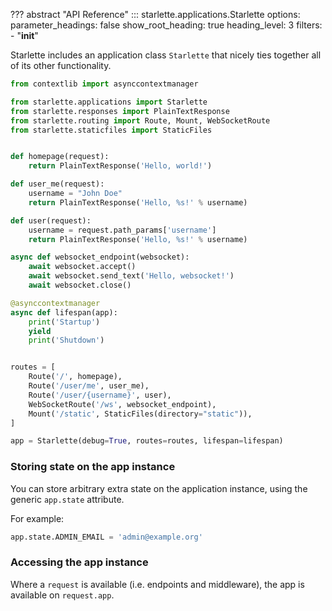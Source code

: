 
??? abstract "API Reference"
    ::: starlette.applications.Starlette
        options:
            parameter_headings: false
            show_root_heading: true
            heading_level: 3
            filters:
                - "__init__"

Starlette includes an application class `Starlette` that nicely ties together all of
its other functionality.

```python
from contextlib import asynccontextmanager

from starlette.applications import Starlette
from starlette.responses import PlainTextResponse
from starlette.routing import Route, Mount, WebSocketRoute
from starlette.staticfiles import StaticFiles


def homepage(request):
    return PlainTextResponse('Hello, world!')

def user_me(request):
    username = "John Doe"
    return PlainTextResponse('Hello, %s!' % username)

def user(request):
    username = request.path_params['username']
    return PlainTextResponse('Hello, %s!' % username)

async def websocket_endpoint(websocket):
    await websocket.accept()
    await websocket.send_text('Hello, websocket!')
    await websocket.close()

@asynccontextmanager
async def lifespan(app):
    print('Startup')
    yield
    print('Shutdown')


routes = [
    Route('/', homepage),
    Route('/user/me', user_me),
    Route('/user/{username}', user),
    WebSocketRoute('/ws', websocket_endpoint),
    Mount('/static', StaticFiles(directory="static")),
]

app = Starlette(debug=True, routes=routes, lifespan=lifespan)
```

### Storing state on the app instance

You can store arbitrary extra state on the application instance, using the
generic `app.state` attribute.

For example:

```python
app.state.ADMIN_EMAIL = 'admin@example.org'
```

### Accessing the app instance

Where a `request` is available (i.e. endpoints and middleware), the app is available on `request.app`.
